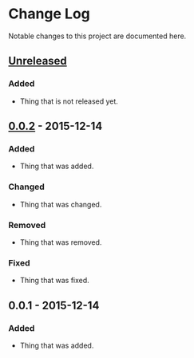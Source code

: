 # Change Log

Notable changes to this project are documented here.


## [Unreleased]

### Added

- Thing that is not released yet.


## [0.0.2] - 2015-12-14

### Added

- Thing that was added.

### Changed

- Thing that was changed.

### Removed

- Thing that was removed.

### Fixed

- Thing that was fixed.


## 0.0.1 - 2015-12-14

### Added

- Thing that was added.


[Unreleased]: https://github.com/FunTimeCoding/lsl-processor/compare/v0.0.2...HEAD
[0.0.2]: https://github.com/FunTimeCoding/lsl-processor/compare/v0.0.1...v0.0.2
